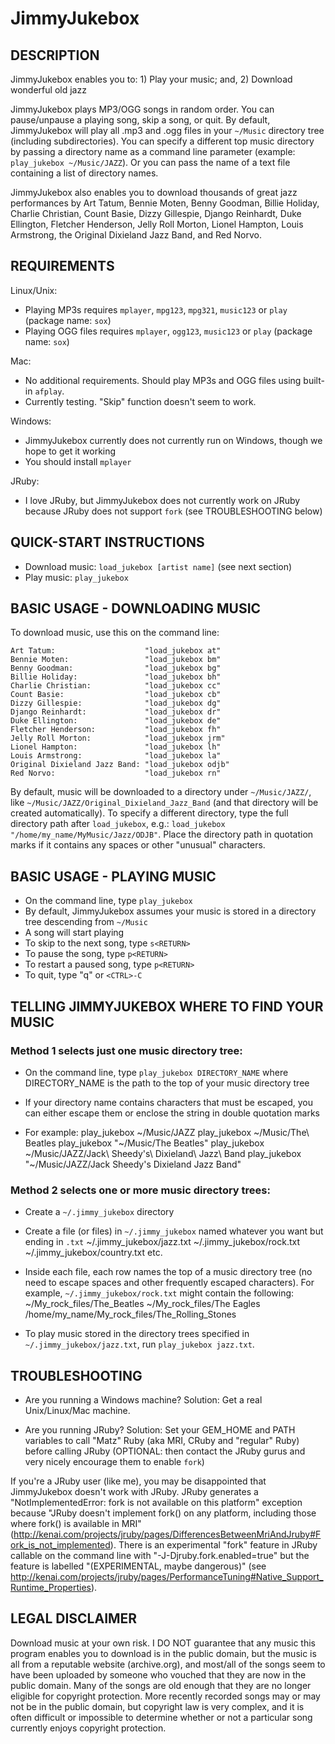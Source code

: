 # JimmyJukebox

## DESCRIPTION

JimmyJukebox enables you to: 1) Play your music; and, 2) Download wonderful old jazz

JimmyJukebox plays MP3/OGG songs in random order. You can pause/unpause a playing song, skip a song, or quit. By default, JimmyJukebox will play all .mp3 and .ogg files in your `~/Music` directory tree (including subdirectories). You can specify a different top music directory by passing a directory name as a command line parameter (example: `play_jukebox ~/Music/JAZZ`). Or you can pass the name of a text file containing a list of directory names.

JimmyJukebox also enables you to download thousands of great jazz performances by Art Tatum, Bennie Moten, Benny Goodman, Billie Holiday, Charlie Christian, Count Basie, Dizzy Gillespie, Django Reinhardt, Duke Ellington, Fletcher Henderson, Jelly Roll Morton, Lionel Hampton, Louis Armstrong, the Original Dixieland Jazz Band, and Red Norvo.

## REQUIREMENTS

Linux/Unix:

- Playing MP3s requires `mplayer`, `mpg123`, `mpg321`, `music123` or `play` (package name: `sox`)
- Playing OGG files requires `mplayer`, `ogg123`, `music123` or `play` (package name: `sox`)

Mac:

- No additional requirements. Should play MP3s and OGG files using built-in `afplay`.
- Currently testing. "Skip" function doesn't seem to work.

Windows:

- JimmyJukebox currently does not currently run on Windows, though we hope to get it working
- You should install `mplayer`

JRuby:

- I love JRuby, but JimmyJukebox does not currently work on JRuby because JRuby does not support `fork` (see TROUBLESHOOTING below)

## QUICK-START INSTRUCTIONS

- Download music: `load_jukebox [artist name]` (see next section)
- Play music: `play_jukebox`

## BASIC USAGE - DOWNLOADING MUSIC

To download music, use this on the command line:

    Art Tatum:                    "load_jukebox at"
    Bennie Moten:                 "load_jukebox bm"
    Benny Goodman:                "load_jukebox bg"
    Billie Holiday:               "load_jukebox bh"
    Charlie Christian:            "load_jukebox cc"
    Count Basie:                  "load_jukebox cb"
    Dizzy Gillespie:              "load_jukebox dg"
    Django Reinhardt:             "load_jukebox dr"
    Duke Ellington:               "load_jukebox de"
    Fletcher Henderson:           "load_jukebox fh"
    Jelly Roll Morton:            "load_jukebox jrm"
    Lionel Hampton:               "load_jukebox lh"
    Louis Armstrong:              "load_jukebox la"
    Original Dixieland Jazz Band: "load_jukebox odjb"
    Red Norvo:                    "load_jukebox rn"

By default, music will be downloaded to a directory under `~/Music/JAZZ/`, like `~/Music/JAZZ/Original_Dixieland_Jazz_Band` (and that directory will be created automatically). To specify a different directory, type the full directory path after `load_jukebox`, e.g.: `load_jukebox "/home/my_name/MyMusic/Jazz/ODJB"`. Place the directory path in quotation marks if it contains any spaces or other "unusual" characters.

## BASIC USAGE - PLAYING MUSIC

- On the command line, type `play_jukebox`
- By default, JimmyJukebox assumes your music is stored in a directory tree descending from `~/Music`
- A song will start playing
- To skip to the next song, type `s<RETURN>`
- To pause the song, type `p<RETURN>`
- To restart a paused song, type `p<RETURN>`
- To quit, type "q<RETURN>" or `<CTRL>-C`

## TELLING JIMMYJUKEBOX WHERE TO FIND YOUR MUSIC

### Method 1 selects just one music directory tree:

- On the command line, type `play_jukebox DIRECTORY_NAME` where DIRECTORY_NAME is the path to the top of your music directory tree

- If your directory name contains characters that must be escaped, you can either escape them or enclose the string in double quotation marks

- For example:
    play_jukebox ~/Music/JAZZ
    play_jukebox ~/Music/The\ Beatles
    play_jukebox "~/Music/The Beatles"
    play_jukebox ~/Music/JAZZ/Jack\ Sheedy\'s\ Dixieland\ Jazz\ Band
    play_jukebox "~/Music/JAZZ/Jack Sheedy's Dixieland Jazz Band"

### Method 2 selects one or more music directory trees:

- Create a `~/.jimmy_jukebox` directory

- Create a file (or files) in `~/.jimmy_jukebox` named whatever you want but ending in `.txt`
    ~/.jimmy_jukebox/jazz.txt
    ~/.jimmy_jukebox/rock.txt
    ~/.jimmy_jukebox/country.txt
    etc.

- Inside each file, each row names the top of a music directory tree (no need to escape spaces and other frequently escaped characters). For example, `~/.jimmy_jukebox/rock.txt` might contain the following:
    ~/My_rock_files/The_Beatles
    ~/My_rock_files/The Eagles
    /home/my_name/My_rock_files/The_Rolling_Stones

- To play music stored in the directory trees specified in `~/.jimmy_jukebox/jazz.txt`, run `play_jukebox jazz.txt`.

## TROUBLESHOOTING

- Are you running a Windows machine? Solution: Get a real Unix/Linux/Mac machine.

- Are you running JRuby? Solution: Set your GEM_HOME and PATH variables to call "Matz" Ruby (aka MRI, CRuby and "regular" Ruby) before calling JRuby (OPTIONAL: then contact the JRuby gurus and very nicely encourage them to enable `fork`)

If you're a JRuby user (like me), you may be disappointed that JimmyJukebox doesn't work with JRuby. JRuby generates a "NotImplementedError: fork is not available on this platform" exception because "JRuby doesn't implement fork() on any platform, including those where fork() is available in MRI" (http://kenai.com/projects/jruby/pages/DifferencesBetweenMriAndJruby#Fork_is_not_implemented). There is an experimental "fork" feature in JRuby callable on the command line with "-J-Djruby.fork.enabled=true" but the feature is labelled "(EXPERIMENTAL, maybe dangerous)" (see http://kenai.com/projects/jruby/pages/PerformanceTuning#Native_Support_Runtime_Properties).

## LEGAL DISCLAIMER

Download music at your own risk. I DO NOT guarantee that any music this program enables you to download is in the public domain, but the music is all from a reputable website (archive.org), and most/all of the songs seem to have been uploaded by someone who vouched that they are now in the public domain. Many of the songs are old enough that they are no longer eligible for copyright protection. More recently recorded songs may or may not be in the public domain, but copyright law is very complex, and it is often difficult or impossible to determine whether or not a particular song currently enjoys copyright protection.

